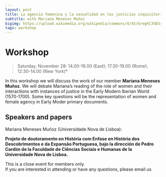 ```yaml
---
layout: post
title: La agencia femenina y la sexualidad en las justicias inquisitorial y eclesiástica en Lisboa (1570-1700)
subtitle: with Mariana Meneses Muñoz
bigimg: https://upload.wikimedia.org/wikipedia/commons/4/45/Greg%C3%B3rio_Lopes_-_Mart%C3%ADrio_de_S%C3%A3o_Sebasti%C3%A3o.jpg
tags: workshop
---
```


# Workshop

> Saturday, November 28: 14.00-16.00 (East); 17.30-19.00 (Rome); 12:30-14.00 (New York)*

In this workshop we will discuss the work of our member **Mariana Meneses Muñoz**. We will debate Mariana’s reading of the role of women and their interactions with instances of justice in the Early Modern Iberian World (1570-1700).
Some key questions will be the representation of women and female agency in Early Moder primary documents.

## Speakers and papers 

Mariana Meneses Muñoz (Universidade Nova de Lisboa):

**Projeto de doutoramento en História com Enfase en História dos Descobrimentos e da Expansão Portuguesa, bajo la dirección de Pedro Cardim de la Faculdade de Ciências Sociais e Humanas de la Universidade Nova de Lisboa.**

This is a close event for members only.  
If you are interested in attending or have any questions, please email us   
